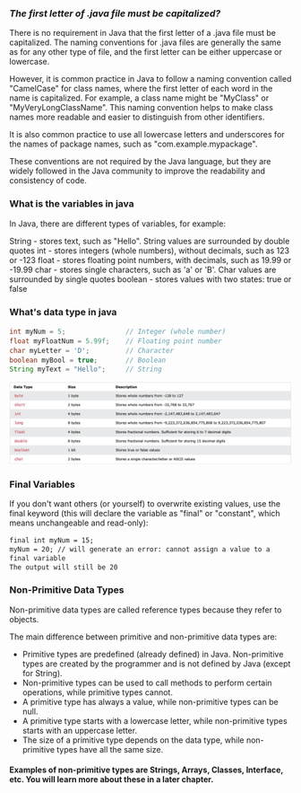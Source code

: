 ### _The first letter of .java file must be capitalized?_

There is no requirement in Java that the first letter of a .java file must be capitalized. The naming conventions for .java files are generally the same as for any other type of file, and the first letter can be either uppercase or lowercase.

However, it is common practice in Java to follow a naming convention called "CamelCase" for class names, where the first letter of each word in the name is capitalized. For example, a class name might be "MyClass" or "MyVeryLongClassName". This naming convention helps to make class names more readable and easier to distinguish from other identifiers.

It is also common practice to use all lowercase letters and underscores for the names of package names, such as "com.example.mypackage".

These conventions are not required by the Java language, but they are widely followed in the Java community to improve the readability and consistency of code.

### What is the variables in java

In Java, there are different types of variables, for example:

String - stores text, such as "Hello". String values are surrounded by double quotes
int - stores integers (whole numbers), without decimals, such as 123 or -123
float - stores floating point numbers, with decimals, such as 19.99 or -19.99
char - stores single characters, such as 'a' or 'B'. Char values are surrounded by single quotes
boolean - stores values with two states: true or false

### What's data type in java

```java
int myNum = 5;               // Integer (whole number)
float myFloatNum = 5.99f;    // Floating point number
char myLetter = 'D';         // Character
boolean myBool = true;       // Boolean
String myText = "Hello";     // String
```

![output](img/PrimitiveDataTypes.png)

### Final Variables

If you don't want others (or yourself) to overwrite existing values, use the final keyword (this will declare the variable as "final" or "constant", which means unchangeable and read-only):

```
final int myNum = 15;
myNum = 20; // will generate an error: cannot assign a value to a final variable
The output will still be 20
```

### Non-Primitive Data Types

Non-primitive data types are called reference types because they refer to objects.

The main difference between primitive and non-primitive data types are:

- Primitive types are predefined (already defined) in Java. Non-primitive types are created by the programmer and is not defined by Java (except for String).
- Non-primitive types can be used to call methods to perform certain operations, while primitive types cannot.
- A primitive type has always a value, while non-primitive types can be null.
- A primitive type starts with a lowercase letter, while non-primitive types starts with an uppercase letter.
- The size of a primitive type depends on the data type, while non-primitive types have all the same size.

#### Examples of non-primitive types are Strings, Arrays, Classes, Interface, etc. You will learn more about these in a later chapter.

